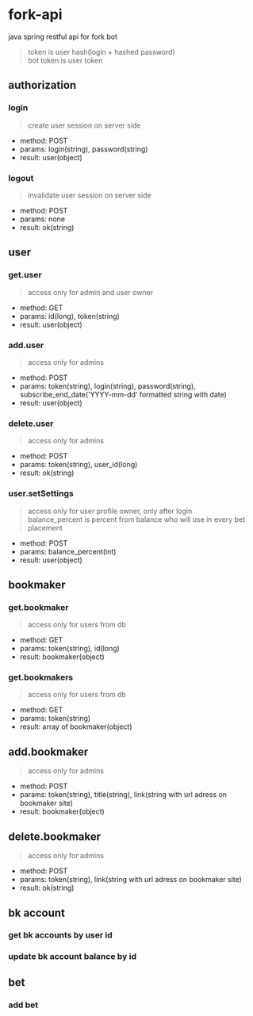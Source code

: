 # fork-api
 java spring restful api for fork bot
 > token is user hash(login + hashed password)  
 > bot token is user token
 
 ## authorization
 ### login
 > create user session on server side
 * method: POST
 * params: login(string), password(string)
 * result: user(object)
 ### logout
 > invalidate user session on server side
 * method: POST
 * params: none
 * result: ok(string)
 ## user
 ### get.user
 > access only for admin and user owner
 * method: GET
 * params: id(long), token(string)
 * result: user(object)
 ### add.user
 > access only for admins
 * method: POST
 * params: token(string), login(string), password(string), subscribe_end_date('YYYY-mm-dd' formatted string with date)
 * result: user(object)
 ### delete.user
 > access only for admins
 * method: POST
 * params: token(string), user_id(long)
 * result: ok(string)
 ### user.setSettings
 > access only for user profile owner, only after login  
 > balance_percent is percent from balance who will use in every bet placement
 * method: POST
 * params: balance_percent(int)
 * result: user(object)
 ## bookmaker
 ### get.bookmaker
 > access only for users from db
 * method: GET
 * params: token(string), id(long)
 * result: bookmaker(object)
 ### get.bookmakers
 > access only for users from db
 * method: GET
 * params: token(string)
 * result: array of bookmaker(object)
 ## add.bookmaker
 > access only for admins
 * method: POST
 * params: token(string), title(string), link(string with url adress on bookmaker site)
 * result: bookmaker(object)
 ## delete.bookmaker
 > access only for admins
 * method: POST
 * params: token(string), link(string with url adress on bookmaker site)
 * result: ok(string)
 ## bk account
 ### get bk accounts by user id
 ### update bk account balance by id
 
## bet
### add bet
